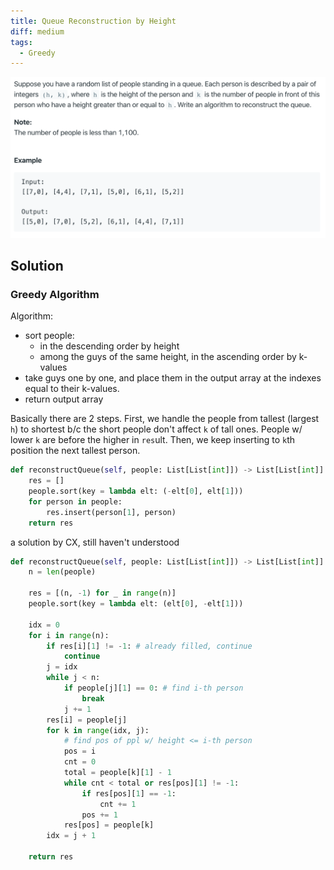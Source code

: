 ```yaml
---
title: Queue Reconstruction by Height
diff: medium
tags:
  - Greedy
---
```


<img class="medium-zoom" src="/algo/queue-reconstruction-by-height.png" alt="https://leetcode.com/problems/queue-reconstruction-by-height">

## Solution

### Greedy Algorithm

Algorithm:

- sort people:
  - in the descending order by height
  - among the guys of the same height, in the ascending order by k-values
- take guys one by one, and place them in the output array at the indexes equal to their k-values.
- return output array

Basically there are 2 steps. First, we handle the people from tallest (largest `h`) to shortest b/c the short people don't affect `k` of tall ones. People w/ lower `k` are before the higher in `res`ult. Then, we keep inserting to `k`th position the next tallest person.

```py
def reconstructQueue(self, people: List[List[int]]) -> List[List[int]]:
    res = []
    people.sort(key = lambda elt: (-elt[0], elt[1]))
    for person in people:
        res.insert(person[1], person)
    return res
```

a solution by CX, still haven't understood

```py
def reconstructQueue(self, people: List[List[int]]) -> List[List[int]]:
    n = len(people)

    res = [(n, -1) for _ in range(n)]
    people.sort(key = lambda elt: (elt[0], -elt[1]))

    idx = 0
    for i in range(n):
        if res[i][1] != -1: # already filled, continue
            continue
        j = idx
        while j < n:
            if people[j][1] == 0: # find i-th person
                break
            j += 1
        res[i] = people[j]
        for k in range(idx, j):
            # find pos of ppl w/ height <= i-th person
            pos = i
            cnt = 0
            total = people[k][1] - 1
            while cnt < total or res[pos][1] != -1:
                if res[pos][1] == -1:
                    cnt += 1
                pos += 1
            res[pos] = people[k]
        idx = j + 1

    return res
```
